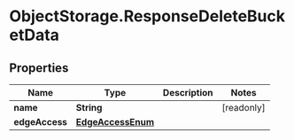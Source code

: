 # ObjectStorage.ResponseDeleteBucketData

## Properties

Name | Type | Description | Notes
------------ | ------------- | ------------- | -------------
**name** | **String** |  | [readonly] 
**edgeAccess** | [**EdgeAccessEnum**](EdgeAccessEnum.md) |  | 


